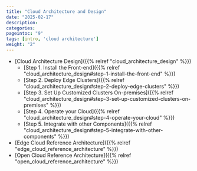 ```yaml
---
title: "Cloud Architecture and Design"
date: "2025-02-17"
description:
categories:
pageintoc: "9"
tags: [intro, 'cloud architecture']
weight: "2"
---
```


<a id="architecture-blueprints"></a>

<!--# Cloud Architecture and Design -->

* [Cloud Architecture Design]({{% relref "cloud_architecture_design" %}})
  * [Step 1. Install the Front-end]({{% relref "cloud_architecture_design#step-1-install-the-front-end" %}})
  * [Step 2. Deploy Edge Clusters]({{% relref "cloud_architecture_design#step-2-deploy-edge-clusters" %}})
  * [Step 3. Set Up Customized Clusters On-premises]({{% relref "cloud_architecture_design#step-3-set-up-customized-clusters-on-premises" %}})
  * [Step 4. Operate your Cloud]({{% relref "cloud_architecture_design#step-4-operate-your-cloud" %}})
  * [Step 5. Integrate with other Components]({{% relref "cloud_architecture_design#step-5-integrate-with-other-components" %}})
* [Edge Cloud Reference Architecture]({{% relref "edge_cloud_reference_architecture" %}})
* [Open Cloud Reference Architecture]({{% relref "open_cloud_reference_architecture" %}})
